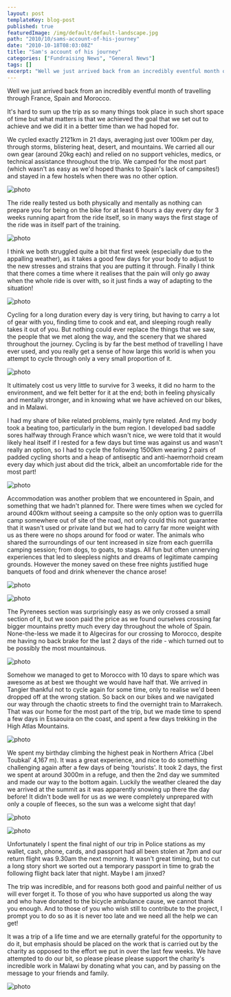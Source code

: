 ```yaml
---
layout: post
templateKey: blog-post
published: true
featuredImage: /img/default/default-landscape.jpg
path: "2010/10/sams-account-of-his-journey"
date: "2010-10-18T08:03:08Z"
title: "Sam's account of his journey"
categories: ["Fundraising News", "General News"]
tags: []
excerpt: "Well we just arrived back from an incredibly eventful month of travelling through France, Spain and..."
---
```


Well we just arrived back from an incredibly eventful month of travelling through France, Spain and Morocco.

It's hard to sum up the trip as so many things took place in such short space of time but what matters is that we achieved the goal that we set out to achieve and we did it in a better time than we had hoped for.

We cycled exactly 2121km in 21 days, averaging just over 100km per day, through storms, blistering heat, desert, and mountains. We carried all our own gear (around 20kg each) and relied on no support vehicles, medics, or technical assistance throughout the trip. We camped for the most part (which wasn't as easy as we'd hoped thanks to Spain's lack of campsites!) and stayed in a few hostels when there was no other option.

![photo](https://www.landirani.org/image_library/news/full_size/4cbc102a6dd11cactus.jpg)

The ride really tested us both physically and mentally as nothing can prepare you for being on the bike for at least 6 hours a day every day for 3 weeks running apart from the ride itself, so in many ways the first stage of the ride was in itself part of the training.

![photo](https://www.landirani.org/image_library/news/full_size/4cbc10ed1645amenotomous_roads!.jpg)

I think we both struggled quite a bit that first week (especially due to the appalling weather), as it takes a good few days for your body to adjust to the new stresses and strains that you are putting it through. Finally I think that there comes a time where it realises that the pain will only go away when the whole ride is over with, so it just finds a way of adapting to the situation!

![photo](https://www.landirani.org/image_library/news/full_size/4cbc11034695briding_through_rough_terrain.jpg)

Cycling for a long duration every day is very tiring, but having to carry a lot of gear with you, finding time to cook and eat, and sleeping rough really takes it out of you. But nothing could ever replace the things that we saw, the people that we met along the way, and the scenery that we shared throughout the journey. Cycling is by far the best method of travelling I have ever used, and you really get a sense of how large this world is when you attempt to cycle through only a very small proportion of it.

![photo](https://www.landirani.org/image_library/news/full_size/4cbc10cfef643cycling_in_france.jpg)

It ultimately cost us very little to survive for 3 weeks, it did no harm to the environment, and we felt better for it at the end; both in feeling physically and mentally stronger, and in knowing what we have achieved on our bikes, and in Malawi.

I had my share of bike related problems, mainly tyre related. And my body took a beating too, particularly in the bum region. I developed bad saddle sores halfway through France which wasn't nice, we were told that it would likely heal itself if I rested for a few days but time was against us and wasn't really an option, so I had to cycle the following 1500km wearing 2 pairs of padded cycling shorts and a heap of antiseptic and anti-haemorrhoid cream every day which just about did the trick, albeit an uncomfortable ride for the most part!

![photo](https://www.landirani.org/image_library/news/full_size/4cbc11ba7f684sam_with_bike_problems_in_andalucia.jpg)

Accommodation was another problem that we encountered in Spain, and something that we hadn't planned for. There were times when we cycled for around 400km without seeing a campsite so the only option was to guerrilla camp somewhere out of site of the road, not only could this not guarantee that it wasn't used or private land but we had to carry far more weight with us as there were no shops around for food or water. The animals who shared the surroundings of our tent increased in size from each guerrilla camping session; from dogs, to goats, to stags. All fun but often unnerving experiences that led to sleepless nights and dreams of legitimate camping grounds. However the money saved on these free nights justified huge banquets of food and drink whenever the chance arose!

![photo](https://www.landirani.org/image_library/news/full_size/4cbc10c772509camping_in_remote_spain.jpg)

![photo](https://www.landirani.org/image_library/news/full_size/4cbc10d94f737cycling_through_spain.jpg)

The Pyrenees section was surprisingly easy as we only crossed a small section of it, but we soon paid the price as we found ourselves crossing far bigger mountains pretty much every day throughout the whole of Spain. None-the-less we made it to Algeciras for our crossing to Morocco, despite me having no back brake for the last 2 days of the ride - which turned out to be possibly the most mountainous.

![photo](https://www.landirani.org/image_library/news/full_size/4cbc11720e695rob_at_the_top_of_another_climb.jpg)

Somehow we managed to get to Morocco with 10 days to spare which was awesome as at best we thought we would have half that. We arrived in Tangier thankful not to cycle again for some time, only to realise we'd been dropped off at the wrong station. So back on our bikes and we navigated our way through the chaotic streets to find the overnight train to Marrakech. That was our home for the most part of the trip, but we made time to spend a few days in Essaouira on the coast, and spent a few days trekking in the High Atlas Mountains.

![photo](https://www.landirani.org/image_library/news/full_size/4cbc10f87c130our_bikes_and_panniers_waiting_for__the_overnight_train_to_marrakech.jpg)

We spent my birthday climbing the highest peak in Northern Africa ('Jbel Toubkal' 4,167 m). It was a great experience, and nice to do something challenging again after a few days of being 'tourists'. It took 2 days, the first we spent at around 3000m in a refuge, and then the 2nd day we summited and made our way to the bottom again. Luckily the weather cleared the day we arrived at the summit as it was apparently snowing up there the day before! It didn't bode well for us as we were completely unprepared with only a couple of fleeces, so the sun was a welcome sight that day!

![photo](https://www.landirani.org/image_library/news/full_size/4cbc1b8225614sam_at_toubkal_summit.jpg)

![photo](https://www.landirani.org/image_library/news/full_size/4cbc1b761671drob_on_toubkal_summit.jpg)

Unfortunately I spent the final night of our trip in Police stations as my wallet, cash, phone, cards, and passport had all been stolen at 7pm and our return flight was 9.30am the next morning. It wasn't great timing, but to cut a long story short we sorted out a temporary passport in time to grab the following flight back later that night. Maybe I am jinxed?

The trip was incredible, and for reasons both good and painful neither of us will ever forget it. To those of you who have supported us along the way and who have donated to the bicycle ambulance cause, we cannot thank you enough. And to those of you who wish still to contribute to the project, I prompt you to do so as it is never too late and we need all the help we can get!

It was a trip of a life time and we are eternally grateful for the opportunity to do it, but emphasis should be placed on the work that is carried out by the charity as opposed to the effort we put in over the last few weeks. We have attempted to do our bit, so please please please support the charity's incredible work in Malawi by donating what you can, and by passing on the message to your friends and family.

![photo](https://www.landirani.org/image_library/news/full_size/4cbc12a4e322dstop!.jpg)

<div>
</div>
